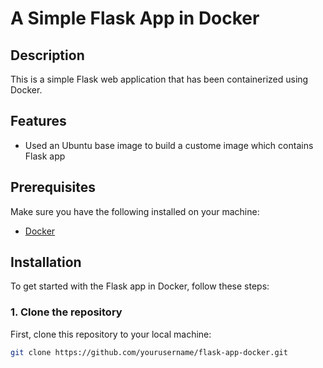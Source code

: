 # A Simple Flask App in Docker 

## Description
This is a simple Flask web application that has been containerized using Docker.

## Features
- Used an Ubuntu base image to build a custome image which contains Flask app

## Prerequisites
Make sure you have the following installed on your machine:
- [Docker](https://www.docker.com)

## Installation

To get started with the Flask app in Docker, follow these steps:

### 1. Clone the repository
First, clone this repository to your local machine:
```bash
git clone https://github.com/yourusername/flask-app-docker.git
```

